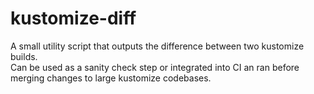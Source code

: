 # kustomize-diff

A small utility script that outputs the difference between two kustomize builds.  
Can be used as a sanity check step or integrated into CI an ran before merging changes to large kustomize codebases.
